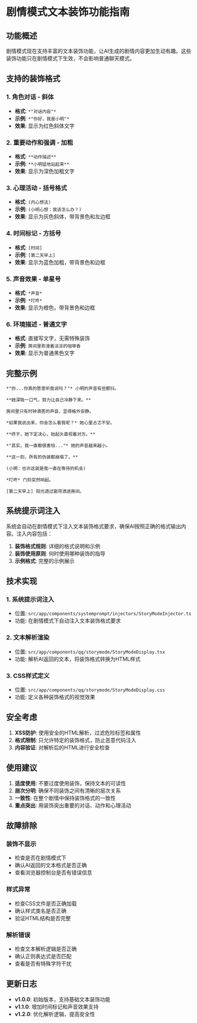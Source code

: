 # 剧情模式文本装饰功能指南

## 功能概述

剧情模式现在支持丰富的文本装饰功能，让AI生成的剧情内容更加生动有趣。这些装饰功能只在剧情模式下生效，不会影响普通聊天模式。

## 支持的装饰格式

### 1. 角色对话 - 斜体
- **格式**: `*"对话内容"*`
- **示例**: `*"你好，我是小明"*`
- **效果**: 显示为红色斜体文字

### 2. 重要动作和强调 - 加粗
- **格式**: `**动作描述**`
- **示例**: `**小明猛地站起来**`
- **效果**: 显示为深色加粗文字

### 3. 心理活动 - 括号格式
- **格式**: `(内心想法)`
- **示例**: `(小明心想：我该怎么办？)`
- **效果**: 显示为灰色斜体，带背景色和左边框

### 4. 时间标记 - 方括号
- **格式**: `[时间]`
- **示例**: `[第二天早上]`
- **效果**: 显示为蓝色加粗，带背景色和边框

### 5. 声音效果 - 单星号
- **格式**: `*声音*`
- **示例**: `*叮咚*`
- **效果**: 显示为橙色，带背景色和边框

### 6. 环境描述 - 普通文字
- **格式**: 直接写文字，无需特殊装饰
- **示例**: `房间里弥漫着淡淡的咖啡香`
- **效果**: 显示为普通黑色文字

## 完整示例

```
*"你...你真的愿意听我说吗？"* 小明的声音有些颤抖。

**她深吸一口气，努力让自己冷静下来。**

房间里只有时钟滴答的声音，显得格外安静。

*如果我说出来，你会怎么看我呢？* 她心里忐忑不安。

**终于，她下定决心，抬起头直视着对方。**

*"其实，我一直都很害怕..."* 她的声音越来越小。

**这一刻，所有的伪装都崩塌了。**

(小明：也许这就是我一直在等待的机会)

*叮咚* 门铃突然响起。

[第二天早上] 阳光透过窗帘洒进房间。
```

## 系统提示词注入

系统会自动在剧情模式下注入文本装饰格式要求，确保AI按照正确的格式输出内容。注入内容包括：

1. **装饰格式规则**: 详细的格式说明和示例
2. **装饰使用原则**: 何时使用哪种装饰的指导
3. **示例格式**: 完整的示例展示

## 技术实现

### 1. 系统提示词注入
- 位置: `src/app/components/systemprompt/injectors/StoryModeInjector.ts`
- 功能: 在剧情模式下自动注入文本装饰格式要求

### 2. 文本解析渲染
- 位置: `src/app/components/qq/storymode/StoryModeDisplay.tsx`
- 功能: 解析AI返回的文本，将装饰格式转换为HTML样式

### 3. CSS样式定义
- 位置: `src/app/components/qq/storymode/StoryModeDisplay.css`
- 功能: 定义各种装饰格式的视觉效果

## 安全考虑

1. **XSS防护**: 使用安全的HTML解析，过滤危险标签和属性
2. **格式限制**: 只允许特定的装饰格式，防止恶意代码注入
3. **内容验证**: 对解析后的HTML进行安全检查

## 使用建议

1. **适度使用**: 不要过度使用装饰，保持文本的可读性
2. **层次分明**: 确保不同装饰之间有清晰的层次关系
3. **一致性**: 在整个剧情中保持装饰格式的一致性
4. **重点突出**: 用装饰突出重要的对话、动作和心理活动

## 故障排除

### 装饰不显示
- 检查是否在剧情模式下
- 确认AI返回的文本格式是否正确
- 查看浏览器控制台是否有错误信息

### 样式异常
- 检查CSS文件是否正确加载
- 确认样式类名是否正确
- 验证HTML结构是否完整

### 解析错误
- 检查文本解析逻辑是否正确
- 确认正则表达式是否匹配
- 查看是否有特殊字符干扰

## 更新日志

- **v1.0.0**: 初始版本，支持基础文本装饰功能
- **v1.1.0**: 增加时间标记和声音效果支持
- **v1.2.0**: 优化解析逻辑，提高安全性
